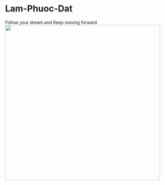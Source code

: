 # Lam-Phuoc-Dat
Follow your dream and Keep moving forward
<img src="https://media.giphy.com/media/hX6zuSyNhaSiOukKUp/giphy.gif" width="500" height="500" />
